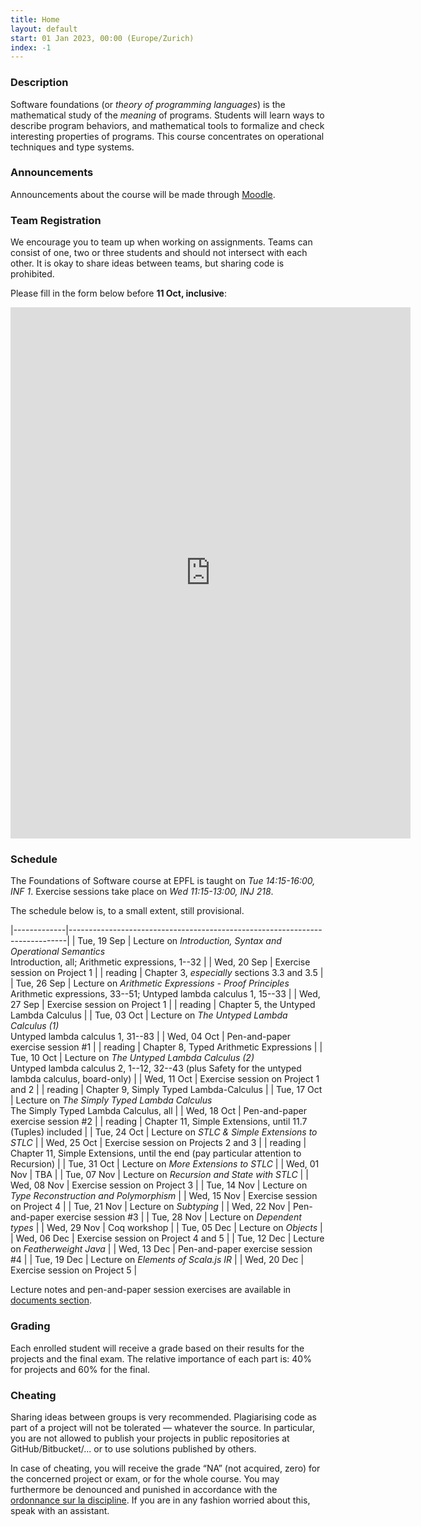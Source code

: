 ```yaml
---
title: Home
layout: default
start: 01 Jan 2023, 00:00 (Europe/Zurich)
index: -1
---
```


### Description

Software foundations (or *theory of programming languages*) is the mathematical study of the *meaning* of programs. Students will learn ways to describe program behaviors, and mathematical tools to formalize and check interesting properties of programs. This course concentrates on operational techniques and type systems.

### Announcements

Announcements about the course will be made through [Moodle](https://moodle.epfl.ch/course/view.php?id=8061).

### Team Registration

We encourage you to team up when working on assignments. Teams can consist of one, two or three students and should not intersect with each other. It is okay to share ideas between teams, but sharing code is prohibited.

Please fill in the form below before __11 Oct, inclusive__:

<iframe src="https://docs.google.com/forms/d/e/1FAIpQLSfPuM5P7_q9aizJcty8nd-KIDpAmiiIOA7L9BWBFHEeN1QQ4Q/viewform?embedded=true" width="640" height="850" frameborder="0" marginheight="0" marginwidth="0">Loading…</iframe>

### Schedule

The Foundations of Software course at EPFL is taught on *Tue 14:15-16:00, INF 1*.
Exercise sessions take place on *Wed 11:15-13:00, INJ 218*.

The schedule below is, to a small extent, still provisional.

|-------------|-----------------------------------------------------------------------------|
| Tue, 19 Sep | Lecture on *Introduction, Syntax and Operational Semantics*<br />Introduction, all; Arithmetic expressions, 1--32 |
| Wed, 20 Sep | Exercise session on Project 1 |
| reading | Chapter 3, *especially* sections 3.3 and 3.5 |
| Tue, 26 Sep | Lecture on *Arithmetic Expressions - Proof Principles*<br />Arithmetic expressions, 33--51; Untyped lambda calculus 1, 15--33 |
| Wed, 27 Sep | Exercise session on Project 1 |
| reading | Chapter 5, the Untyped Lambda Calculus |
| Tue, 03 Oct | Lecture on *The Untyped Lambda Calculus (1)*<br />Untyped lambda calculus 1, 31--83 |
| Wed, 04 Oct | Pen-and-paper exercise session #1 |
| reading | Chapter 8, Typed Arithmetic Expressions |
| Tue, 10 Oct | Lecture on *The Untyped Lambda Calculus (2)*<br />Untyped lambda calculus 2, 1--12, 32--43 (plus Safety for the untyped lambda calculus, board-only) |
| Wed, 11 Oct | Exercise session on Project 1 and 2 |
| reading | Chapter 9, Simply Typed Lambda-Calculus |
| Tue, 17 Oct | Lecture on *The Simply Typed Lambda Calculus*<br />The Simply Typed Lambda Calculus, all |
| Wed, 18 Oct | Pen-and-paper exercise session #2 |
| reading | Chapter 11, Simple Extensions, until 11.7 (Tuples) included |
| Tue, 24 Oct | Lecture on *STLC & Simple Extensions to STLC* |
| Wed, 25 Oct | Exercise session on Projects 2 and 3 |
| reading | Chapter 11, Simple Extensions, until the end (pay particular attention to Recursion) |
| Tue, 31 Oct | Lecture on *More Extensions to STLC* |
| Wed, 01 Nov | TBA |
| Tue, 07 Nov | Lecture on *Recursion and State with STLC* |
| Wed, 08 Nov | Exercise session on Project 3 |
| Tue, 14 Nov | Lecture on *Type Reconstruction and Polymorphism* |
| Wed, 15 Nov | Exercise session on Project 4 |
| Tue, 21 Nov | Lecture on *Subtyping* |
| Wed, 22 Nov | Pen-and-paper exercise session #3 |
| Tue, 28 Nov | Lecture on *Dependent types* |
| Wed, 29 Nov | Coq workshop |
| Tue, 05 Dec | Lecture on *Objects* |
| Wed, 06 Dec | Exercise session on Project 4 and 5 |
| Tue, 12 Dec | Lecture on *Featherweight Java* |
| Wed, 13 Dec | Pen-and-paper exercise session #4 |
| Tue, 19 Dec | Lecture on *Elements of Scala.js IR* |
| Wed, 20 Dec | Exercise session on Project 5 |


Lecture notes and pen-and-paper session exercises are available in [documents section](/documents.html).

### Grading

Each enrolled student will receive a grade based on their results for the
projects and the final exam. The relative importance of each part is: 40% for
projects and 60% for the final.

### Cheating

Sharing ideas between groups is very recommended. Plagiarising code as part of a project will not be tolerated — whatever the source. In particular, you are not allowed to publish your projects in public repositories at GitHub/Bitbucket/... or to use solutions published by others.

In case of cheating, you will receive the grade “NA” (not acquired, zero) for the concerned project or exam, or for the whole course. You may furthermore be denounced and punished in accordance with the [ordonnance sur la discipline](http://www.admin.ch/ch/f/rs/4/414.138.2.fr.pdf). If you are in any fashion worried about this, speak with an assistant.